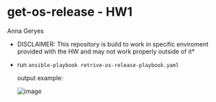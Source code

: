 # get-os-release - HW1
Anna Geryes

* DISCLAIMER:  This repository is build to work in specific enviroment provided with the HW and may not work properly outside of it*

- run ``` ansible-playbook retrive-os-release-playbook.yaml ```

   output example:
   
  ![image](https://github.com/annageryes/get-os-release/assets/168434365/fb105750-a8c8-4ed9-94e3-0dcaae584103)
